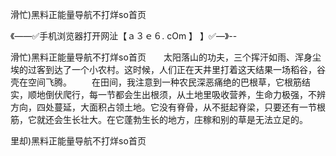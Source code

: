 滑忙)黑料正能量导航不打烊so首页

《——✅手机浏览器打开网沚【ａ３ｅ６. cOm 】 】✅—》--

滑忙)黑料正能量导航不打烊so首页　　太阳落山的功夫，三个挥汗如雨、浑身尘埃的过客到达了一个小农村。这时候，人们正在天井里打着这天结果一场稻谷，谷壳在空间飞腾。
　　在田间，我注意到一种农民深恶痛绝的巴根草，它根筋结实，顺地倒伏爬行，每一节都会生出根须，从土地里吸收营养，生命力极强，不辨方向，四处蔓延，大面积占领土地。它没有脊骨，从不挺起脊梁，只要还有一节根筋，它就还会生长壮大。在它蓬勃生长的地方，庄稼和别的草是无法立足的。





里却)黑料正能量导航不打烊so首页
